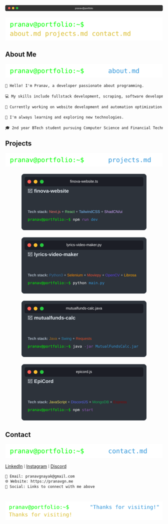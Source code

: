 <div align="center">
  <img src="terminal_header.svg" alt="Terminal Header" width="1000">
</div>

<br>

<div align="left">
  <img src="commands/ls.svg" alt="Command: ls">
</div>

## About Me

<div align="left">
  <img src="commands/cat_about.svg" alt="Command: cat about.md">
</div>

```txt
👋 Hello! I'm Pranav, a developer passionate about programming.

💻 My skills include fullstack development, scraping, software development and automation.

🚀 Currently working on website development and automation optimization.

🌱 I'm always learning and exploring new technologies.

🎓 2nd year BTech student pursuing Computer Science and Financial Technology @ Manipal Institute of Technology, and Integrated MTech in entrepreneurship.
```

## Projects

<div align="left">
  <img src="commands/cat_projects.svg" alt="Command: cat projects.md">
</div>

<div align="left" style="display: flex; flex-wrap: wrap; justify-content: center; gap: 20px; margin: 20px 0;">
  <a href="https://github.com/Finova-MIT/finova-website" target="_blank" style="text-decoration: none;">
    <img src="projects/finova-website.svg" alt="Finova Website Project" width="400">
  </a>
  
  <a href="https://github.com/pranavgnn/lyrics-video-maker" target="_blank" style="text-decoration: none;">
    <img src="projects/lyrics-video-maker.svg" alt="Lyrics Video Maker Project" width="400">
  </a>
  
  <a href="https://github.com/pranavgnn/mutualfunds-calc" target="_blank" style="text-decoration: none;">
    <img src="projects/mutualfunds-calc.svg" alt="Mutual Funds Calculator Project" width="400">
  </a>

  <a href="https://github.com/pranavgnn/epicbot-js" target="_blank" style="text-decoration: none;">
    <img src="projects/epicord.svg" alt="EpiCord Discord Bot Project" width="400">
  </a>
</div>

## Contact

<div align="left">
  <img src="commands/cat_contact.svg" alt="Command: cat contact.md">
</div>


[LinkedIn](https://www.linkedin.com/in/pranav-g-nayak-a68101146) ⁝ [Instagram](https://www.instagram.com/pranav.idk) ⁝ [Discord](https://discord.com/users/vex.what)

```txt
📧 Email: pranavgnayak@gmail.com
🌐 Website: https://pranavgn.me
📱 Social: Links to connect with me above
```

#

<div align="left">
  <img src="commands/echo_thanks.svg" alt="Command: echo thanks">
</div>